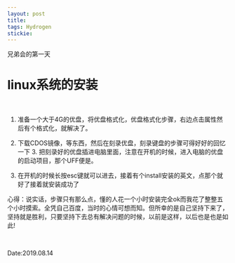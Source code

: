 ```yaml
---
layout: post
title: 
tags: Hydrogen
stickie: 
---
```

  兄弟会的第一天
  # linux系统的安装<br>                         
​                    
1.   准备一个大于4G的优盘，将优盘格式化，优盘格式化步骤，右边点击属性然后有个格式化，就解决了。

  2. 下载CDOS镜像，等东西，然后在刻录优盘，刻录键盘的步骤可得好好的回忆一下
     3.  把刻录好的优盘插进电脑里面，注意在开机的时候，进入电脑的优盘的启动项目，那个UFF便是。

  4.  在开机的时候长按esc键就可以进去，接着有个install安装的英文，点那个就好了接着就安装成功了

  ​
  心得：说实话，步骤只有那么点，懂的人花一个小时安装完全ok而我花了整整五个小时摸索。全凭自己百度，当时的心情可想而知。但所幸的是自己坚持下来了，坚持就是胜利，只要坚持下去总有解决问题的时候，以前是这样，以后也是也是如此!   

  ​

  Date:2019.08.14